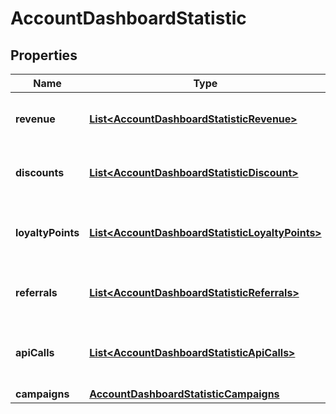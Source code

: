 

# AccountDashboardStatistic

## Properties

Name | Type | Description | Notes
------------ | ------------- | ------------- | -------------
**revenue** | [**List&lt;AccountDashboardStatisticRevenue&gt;**](AccountDashboardStatisticRevenue.md) | Aggregated statistic for account revenue. |  [optional]
**discounts** | [**List&lt;AccountDashboardStatisticDiscount&gt;**](AccountDashboardStatisticDiscount.md) | Aggregated statistic for account discount. |  [optional]
**loyaltyPoints** | [**List&lt;AccountDashboardStatisticLoyaltyPoints&gt;**](AccountDashboardStatisticLoyaltyPoints.md) | Aggregated statistic for account loyalty points. |  [optional]
**referrals** | [**List&lt;AccountDashboardStatisticReferrals&gt;**](AccountDashboardStatisticReferrals.md) | Aggregated statistic for account referrals. |  [optional]
**apiCalls** | [**List&lt;AccountDashboardStatisticApiCalls&gt;**](AccountDashboardStatisticApiCalls.md) | Aggregated statistic for the number of account API calls. |  [optional]
**campaigns** | [**AccountDashboardStatisticCampaigns**](AccountDashboardStatisticCampaigns.md) |  | 



